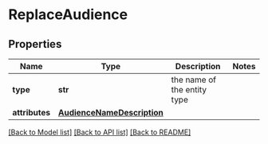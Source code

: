 # ReplaceAudience

## Properties
Name | Type | Description | Notes
------------ | ------------- | ------------- | -------------
**type** | **str** | the name of the entity type | 
**attributes** | [**AudienceNameDescription**](AudienceNameDescription.md) |  | 

[[Back to Model list]](../README.md#documentation-for-models) [[Back to API list]](../README.md#documentation-for-api-endpoints) [[Back to README]](../README.md)


